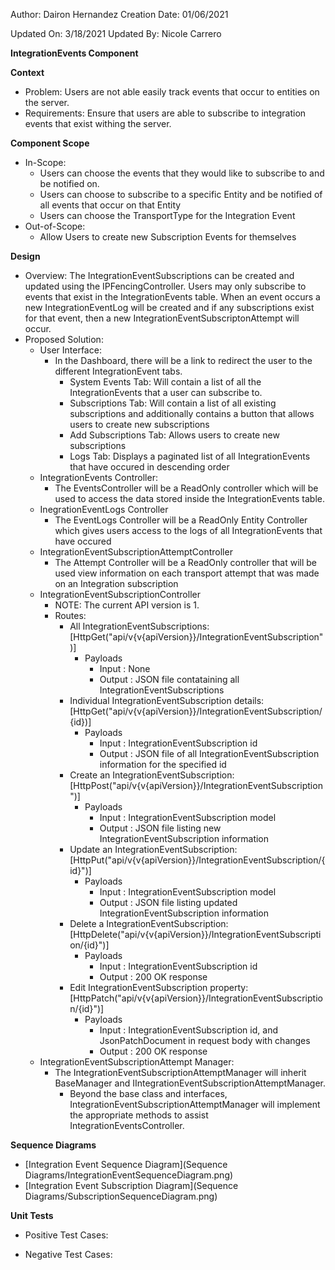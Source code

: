 Author: Dairon Hernandez
Creation Date: 01/06/2021

Updated On: 3/18/2021
Updated By: Nicole Carrero

**IntegrationEvents Component**

**Context**

- Problem: Users are not able easily track events that occur to entities on the server.
- Requirements: Ensure that users are able to subscribe to integration events that exist withing the server.

**Component Scope**

- In-Scope:
  - Users can choose the events that they would like to subscribe to and be notified on.
  - Users can choose to subscribe to a specific Entity and be notified of all events that occur on that Entity
  - Users can choose the TransportType for the Integration Event
- Out-of-Scope:
  - Allow Users to create new Subscription Events for themselves

**Design**

- Overview: The IntegrationEventSubscriptions can be created and updated using the IPFencingController. Users may only subscribe to events that exist in the IntegrationEvents table. When an event occurs a new IntegrationEventLog will be created and if any subscriptions exist for that event, then a new IntegrationEventSubscriptonAttempt will occur.
- Proposed Solution:
  - User Interface:
    - In the Dashboard, there will be a link to redirect the user to the different IntegrationEvent tabs.
        - System Events Tab: Will contain a list of all the IntegrationEvents that a user can subscribe to.
        - Subscriptions Tab: Will contain a list of all existing subscriptions and additionally contains a button that allows users to create new subscriptions
        - Add Subscriptions Tab: Allows users to create new subscriptions
        - Logs Tab: Displays a paginated list of all IntegrationEvents that have occured in descending order
  - IntegrationEvents Controller:
    - The EventsController will be a ReadOnly controller which will be used to access the data stored inside the IntegrationEvents table.
  - InegrationEventLogs Controller
    - The EventLogs Controller will be a ReadOnly Entity Controller which gives users access to the logs of all IntegrationEvents that have occured
  - IntegrationEventSubscriptionAttemptController
    - The Attempt Controller will be a ReadOnly controller that will be used view information on each transport attempt that was made on an Integration subscription
  - IntegrationEventSubscriptionController
    - NOTE: The current API version is 1.
    - Routes:
      - All IntegrationEventSubscriptions: [HttpGet("api/v{v{apiVersion}}/IntegrationEventSubscription")]
        - Payloads
          - Input : None
          - Output : JSON file contataining all IntegrationEventSubscriptions
      - Individual IntegrationEventSubscription details: [HttpGet("api/v{v{apiVersion}}/IntegrationEventSubscription/{id})]
        - Payloads
          - Input : IntegrationEventSubscription id
          - Output : JSON file of all IntegrationEventSubscription information for the specified id
      - Create an IntegrationEventSubscription: [HttpPost("api/v{v{apiVersion}}/IntegrationEventSubscription")]
        - Payloads
          - Input : IntegrationEventSubscription model 
          - Output : JSON file listing new IntegrationEventSubscription information
      - Update an IntegrationEventSubscription: [HttpPut("api/v{v{apiVersion}}/IntegrationEventSubscription/{id}")]
        - Payloads
          - Input : IntegrationEventSubscription model
          - Output : JSON file listing updated IntegrationEventSubscription information
      - Delete a IntegrationEventSubscription: [HttpDelete("api/v{v{apiVersion}}/IntegrationEventSubscription/{id}")]
        - Payloads
          - Input : IntegrationEventSubscription id
          - Output : 200 OK response
      - Edit IntegrationEventSubscription property: [HttpPatch("api/v{v{apiVersion}}/IntegrationEventSubscription/{id}")]
        - Payloads
          - Input : IntegrationEventSubscription id, and JsonPatchDocument in request body with changes
          - Output : 200 OK response
  - IntegrationEventSubscriptionAttempt Manager:
    - The IntegrationEventSubscriptionAttemptManager will inherit BaseManager and IIntegrationEventSubscriptionAttemptManager.
      - Beyond the base class and interfaces, IntegrationEventSubscriptionAttemptManager will implement the appropriate methods to assist IntegrationEventsController.

**Sequence Diagrams**

- [Integration Event Sequence Diagram](Sequence Diagrams/IntegrationEventSequenceDiagram.png)
- [Integration Event Subscription Diagram](Sequence Diagrams/SubscriptionSequenceDiagram.png)

**Unit Tests**

- Positive Test Cases:

- Negative Test Cases:
